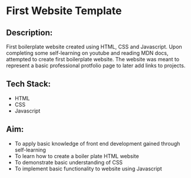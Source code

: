 # First Website Template

## Description: 
First boilerplate website created using HTML, CSS and Javascript. 
Upon completing some self-learning on youtube and reading MDN docs, attempted to create first boilerplate website.
The website was meant to represent a basic professional protfolio page to later add links to projects. 

## Tech Stack:
- HTML
- CSS
- Javascript

## Aim:
- To apply basic knowledge of front end development gained through self-learning
- To learn how to create a boiler plate HTML website
- To demonstrate basic understanding of CSS
- To implement basic functionality to website using Javascript 
